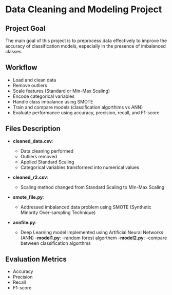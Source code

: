 # Data Cleaning and Modeling Project

## Project Goal
The main goal of this project is to preprocess data effectively to improve the accuracy of classification models, especially in the presence of imbalanced classes.

## Workflow
- Load and clean data  
- Remove outliers  
- Scale features (Standard or Min-Max Scaling)  
- Encode categorical variables  
- Handle class imbalance using SMOTE  
- Train and compare models (classification algorthims vs ANN)  
- Evaluate performance using accuracy, precision, recall, and F1-score

## Files Description
- **cleaned_data.csv**:  
  - Data cleaning performed  
  - Outliers removed  
  - Applied Standard Scaling  
  - Categorical variables transformed into numerical values

- **cleaned_r2.csv**:  
  - Scaling method changed from Standard Scaling to Min-Max Scaling

- **smote_file.py**:  
  - Addressed imbalanced data problem using SMOTE (Synthetic Minority Over-sampling Technique)

- **annfile.py**:  
  - Deep Learning model implemented using Artificial Neural Networks (ANN)
-**model1.py**:
   -random forest algorthem
-**model2.py**:
   -compare between classification algorthms

## Evaluation Metrics
- Accuracy  
- Precision  
- Recall  
- F1-score










